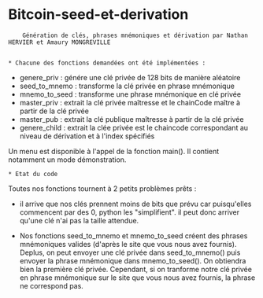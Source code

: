# Bitcoin-seed-et-derivation

		Génération de clés, phrases mnémoniques et dérivation par Nathan HERVIER et Amaury MONGREVILLE


 	* Chacune des fonctions demandées ont été implémentées : 

- genere_priv : génére une clé privée de 128 bits de manière aléatoire
- seed_to_mnemo : transforme la clé privée en phrase mnémonique
- mnemo_to_seed : transforme une phrase mnémonique en clé privée
- master_priv : extrait la clé privée maîtresse et le chainCode maître à partir de la clé privée
- master_pub : extrait la clé publique maîtresse à partir de la clé privée
- genere_child : extrait la clée privée est le chaincode correspondant au niveau de dérivation et à l'index spécifiés 

Un menu est disponible à l'appel de la fonction main(). Il contient notamment un mode démonstration.


	* Etat du code
Toutes nos fonctions tournent à 2 petits problèmes prêts : 
 - il arrive que nos clés prennent moins de bits que prévu car puisqu'elles commencent par des 0, python les "simplifient". 
   il peut donc arriver qu'une clé n'ai pas la taille attendue.

 - Nos fonctions seed_to_mnemo et mnemo_to_seed créent des phrases mnémoniques valides (d'après le site que vous nous avez fournis). 
   Deplus, on peut envoyer une clé privée dans seed_to_mnemo() puis envoyer la phrase mnémonique dans mnemo_to_seed(). On obtiendra bien la première clé privée.
   Cependant, si on tranforme notre clé privée en phrase mnémonique sur le site que vous nous avez fournis, la phrase ne correspond pas. 



